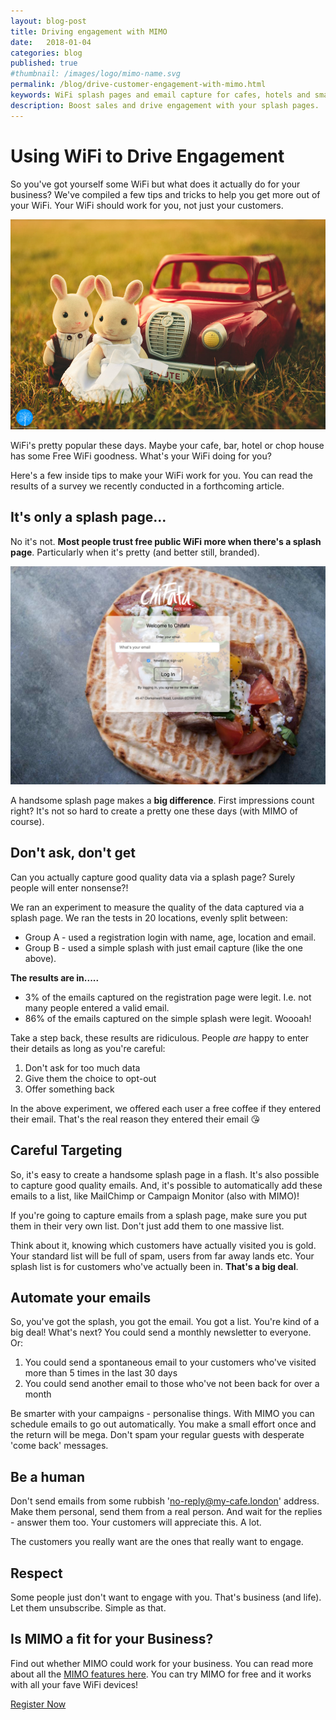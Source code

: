 ```yaml
---
layout: blog-post
title: Driving engagement with MIMO
date:   2018-01-04
categories: blog
published: true
#thumbnail: /images/logo/mimo-name.svg
permalink: /blog/drive-customer-engagement-with-mimo.html
keywords: WiFi splash pages and email capture for cafes, hotels and small businesses. Meraki splash page. Ruckus splash. UniFi splash. Ubiquiti splash
description: Boost sales and drive engagement with your splash pages.
---
```

# Using WiFi to Drive Engagement

So you've got yourself some WiFi but what does it actually do for your business? We've compiled a few tips and tricks to help you get more out of your WiFi. Your WiFi should work for you, not just your customers.

<div class="blog-image">
  <img src='/images/posts/engagement-1.jpg'>
</div>

WiFi's pretty popular these days. Maybe your cafe, bar, hotel or chop house has some Free WiFi goodness. What's your WiFi doing for you?

Here's a few inside tips to make your WiFi work for you. You can read the results of a survey we recently conducted in a forthcoming article.

## It's only a splash page...

No it's not. **Most people trust free public WiFi more when there's a splash page**. Particularly when it's pretty (and better still, branded).

<div class="blog-image">
  <img src='/images/posts/branded-splash-1.png'>
</div>

A handsome splash page makes a **big difference**. First impressions count right? It's not so hard to create a pretty one these days (with MIMO of course).

## Don't ask, don't get

Can you actually capture good quality data via a splash page? Surely people will enter nonsense?!

We ran an experiment to measure the quality of the data captured via a splash page. We ran the tests in 20 locations, evenly split between:

- Group A - used a registration login with name, age, location and email.
- Group B - used a simple splash with just email capture (like the one above).

**The results are in.....**

- 3% of the emails captured on the registration page were legit. I.e. not many people entered a valid email.
- 86% of the emails captured on the simple splash were legit. Woooah!

Take a step back, these results are ridiculous. People *are* happy to enter their details as long as you're careful:

1. Don't ask for too much data
2. Give them the choice to opt-out
3. Offer something back

In the above experiment, we offered each user a free coffee if they entered their email. That's the real reason they entered their email 😘

## Careful Targeting

So, it's easy to create a handsome splash page in a flash. It's also possible to capture good quality emails. And, it's possible to automatically add these emails to a list, like MailChimp or Campaign Monitor (also with MIMO)!

If you're going to capture emails from a splash page, make sure you put them in their very own list. Don't just add them to one massive list.

Think about it, knowing which customers have actually visited you is gold. Your standard list will be full of spam, users from far away lands etc. Your splash list is for customers who've actually been in. **That's a big deal**.

## Automate your emails

So, you've got the splash, you got the email. You got a list. You're kind of a big deal! What's next? You could send a monthly newsletter to everyone. Or:

1. You could send a spontaneous email to your customers who've visited more than 5 times in the last 30 days
2. You could send another email to those who've not been back for over a month

Be smarter with your campaigns - personalise things. With MIMO you can schedule emails to go out automatically. You make a small effort once and the return will be mega. Don't spam your regular guests with desperate 'come back' messages.

## Be a human

Don't send emails from some rubbish 'no-reply@my-cafe.london' address. Make them personal, send them from a real person. And wait for the replies - answer them too. Your customers will appreciate this. A lot.

The customers you really want are the ones that really want to engage.

## Respect

Some people just don't want to engage with you. That's business (and life). Let them unsubscribe. Simple as that.

## Is MIMO a fit for your Business?

Find out whether MIMO could work for your business. You can read more about all the <a href="/">MIMO features here</a>. You can try MIMO for free and it works with all your fave WiFi devices!

<a class="button register-button" href="/join">Register Now</a>
